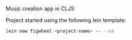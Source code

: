 Music creation app in CLJS

Project started using the following lein template:

```bash
lein new figwheel <project-name> -- --om
```
